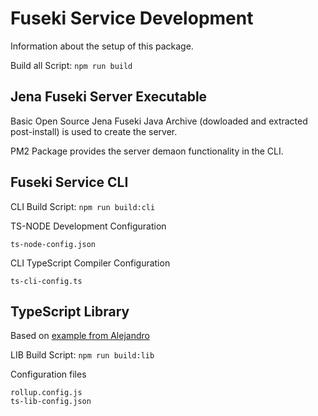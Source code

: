 # Fuseki Service Development

Information about the setup of this package.  
  
Build all Script:  ````npm run build````

## Jena Fuseki Server Executable

Basic Open Source Jena Fuseki Java Archive (dowloaded and extracted post-install) is used to create the server.
  
PM2 Package provides the server demaon functionality in the CLI.

## Fuseki Service CLI

CLI Build Script:  ````npm run build:cli````
  
TS-NODE Development Configuration  
````
ts-node-config.json
````
  
CLI TypeScript Compiler Configuration
````
ts-cli-config.ts
````

## TypeScript Library

Based on [example from Alejandro](https://aganglada.com/blog/how-to-create-your-own-typescript-library/)  
  
LIB Build Script:  ````npm run build:lib````
  
Configuration files  
````
rollup.config.js
ts-lib-config.json
````

